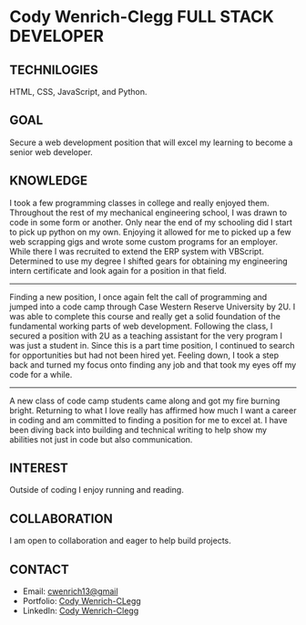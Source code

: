 # Cody Wenrich-Clegg FULL STACK DEVELOPER 

## TECHNILOGIES
HTML, CSS, JavaScript, and Python.

## GOAL 

Secure a web development position that will excel my learning to become a senior web developer.

## KNOWLEDGE 

I took a few programming classes in college and really enjoyed them. Throughout the rest of my mechanical engineering school, I was drawn to code in some form or another. Only near the end of my schooling did I start to pick up python on my own. Enjoying it allowed for me to picked up a few web scrapping gigs and wrote some custom programs for an employer. While there I was recruited to extend the ERP system with VBScript. Determined to use my degree I shifted gears for obtaining my engineering intern certificate and look again for a position in that field.

---

Finding a new position, I once again felt the call of programming and jumped into a code camp through Case Western Reserve University by 2U. I was able to complete this course and really get a solid foundation of the fundamental working parts of web development. Following the class, I secured a position with 2U as a teaching assistant for the very program I was just a student in. Since this is a part time position, I continued to search for opportunities but had not been hired yet. Feeling down, I took a step back and turned my focus onto finding any job and that took my eyes off my code for a while.

---

A new class of code camp students came along and got my fire burning bright. Returning to what I love really has affirmed how much I want a career in coding and am committed to finding a position for me to excel at. I have been diving back into building and technical writing to help show my abilities not just in code but also communication.

## INTEREST 

Outside of coding I enjoy running and reading.

## COLLABORATION 

I am open to collaboration and eager to help build projects. 


## CONTACT 
- Email: <cwenrich13@gmail>
- Portfolio: [Cody Wenrich-CLegg](https://codywenrich.com/)
- LinkedIn: [Cody Wenrich-Clegg](https://www.linkedin.com/in/cody-wenrich-clegg-864733254/) 

